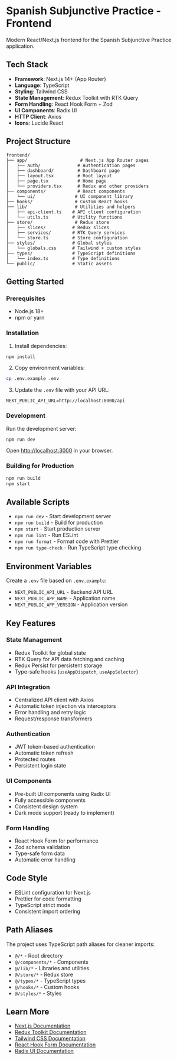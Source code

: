 # Spanish Subjunctive Practice - Frontend

Modern React/Next.js frontend for the Spanish Subjunctive Practice application.

## Tech Stack

- **Framework**: Next.js 14+ (App Router)
- **Language**: TypeScript
- **Styling**: Tailwind CSS
- **State Management**: Redux Toolkit with RTK Query
- **Form Handling**: React Hook Form + Zod
- **UI Components**: Radix UI
- **HTTP Client**: Axios
- **Icons**: Lucide React

## Project Structure

```
frontend/
├── app/                    # Next.js App Router pages
│   ├── auth/              # Authentication pages
│   ├── dashboard/         # Dashboard page
│   ├── layout.tsx         # Root layout
│   ├── page.tsx           # Home page
│   └── providers.tsx      # Redux and other providers
├── components/            # React components
│   └── ui/               # UI component library
├── hooks/                # Custom React hooks
├── lib/                  # Utilities and helpers
│   ├── api-client.ts    # API client configuration
│   └── utils.ts         # Utility functions
├── store/                # Redux store
│   ├── slices/          # Redux slices
│   ├── services/        # RTK Query services
│   └── store.ts         # Store configuration
├── styles/              # Global styles
│   └── globals.css      # Tailwind + custom styles
├── types/               # TypeScript definitions
│   └── index.ts         # Type definitions
└── public/              # Static assets

```

## Getting Started

### Prerequisites

- Node.js 18+
- npm or yarn

### Installation

1. Install dependencies:
```bash
npm install
```

2. Copy environment variables:
```bash
cp .env.example .env
```

3. Update the `.env` file with your API URL:
```env
NEXT_PUBLIC_API_URL=http://localhost:8000/api
```

### Development

Run the development server:

```bash
npm run dev
```

Open [http://localhost:3000](http://localhost:3000) in your browser.

### Building for Production

```bash
npm run build
npm start
```

## Available Scripts

- `npm run dev` - Start development server
- `npm run build` - Build for production
- `npm start` - Start production server
- `npm run lint` - Run ESLint
- `npm run format` - Format code with Prettier
- `npm run type-check` - Run TypeScript type checking

## Environment Variables

Create a `.env` file based on `.env.example`:

- `NEXT_PUBLIC_API_URL` - Backend API URL
- `NEXT_PUBLIC_APP_NAME` - Application name
- `NEXT_PUBLIC_APP_VERSION` - Application version

## Key Features

### State Management

- Redux Toolkit for global state
- RTK Query for API data fetching and caching
- Redux Persist for persistent storage
- Type-safe hooks (`useAppDispatch`, `useAppSelector`)

### API Integration

- Centralized API client with Axios
- Automatic token injection via interceptors
- Error handling and retry logic
- Request/response transformers

### Authentication

- JWT token-based authentication
- Automatic token refresh
- Protected routes
- Persistent login state

### UI Components

- Pre-built UI components using Radix UI
- Fully accessible components
- Consistent design system
- Dark mode support (ready to implement)

### Form Handling

- React Hook Form for performance
- Zod schema validation
- Type-safe form data
- Automatic error handling

## Code Style

- ESLint configuration for Next.js
- Prettier for code formatting
- TypeScript strict mode
- Consistent import ordering

## Path Aliases

The project uses TypeScript path aliases for cleaner imports:

- `@/*` - Root directory
- `@/components/*` - Components
- `@/lib/*` - Libraries and utilities
- `@/store/*` - Redux store
- `@/types/*` - TypeScript types
- `@/hooks/*` - Custom hooks
- `@/styles/*` - Styles

## Learn More

- [Next.js Documentation](https://nextjs.org/docs)
- [Redux Toolkit Documentation](https://redux-toolkit.js.org/)
- [Tailwind CSS Documentation](https://tailwindcss.com/docs)
- [React Hook Form Documentation](https://react-hook-form.com/)
- [Radix UI Documentation](https://www.radix-ui.com/)
